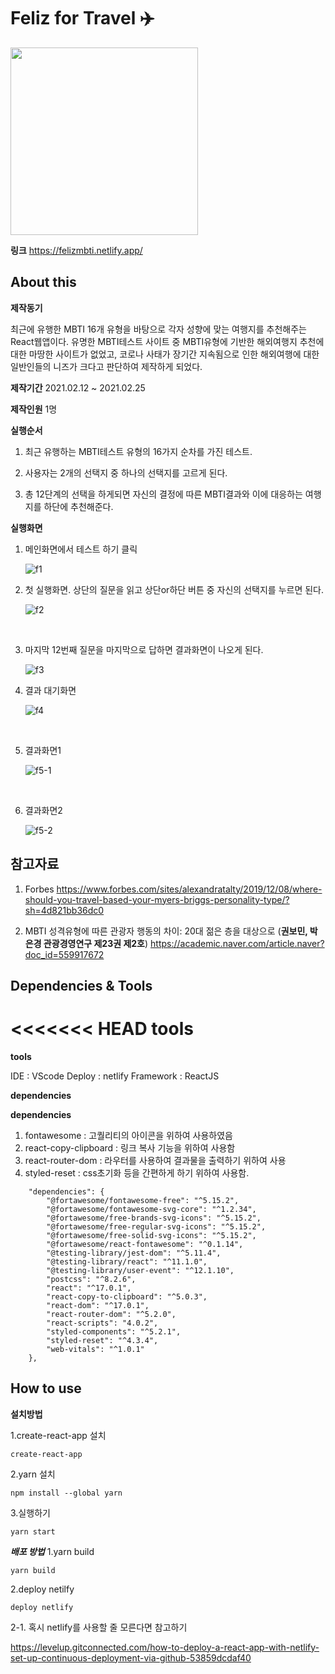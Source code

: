# Feliz for Travel :airplane:

<img src="https://user-images.githubusercontent.com/62472550/109385258-eb217c80-7935-11eb-8d19-0a112d4446ea.png" width="300">

**링크**
<a>https://felizmbti.netlify.app/

## About this

**제작동기**

최근에 유행한 MBTI 16개 유형을 바탕으로 각자 성향에 맞는 여행지를 추천해주는 React웹앱이다.
유명한 MBTI테스트 사이트 중 MBTI유형에 기반한 해외여행지 추천에 대한 마땅한 사이트가 없었고,
코로나 사태가 장기간 지속됨으로 인한 해외여행에 대한 일반인들의 니즈가 크다고 판단하여 제작하게 되었다.

**제작기간**
2021.02.12 ~ 2021.02.25

**제작인원**
1명

**실행순서**

1. 최근 유행하는 MBTI테스트 유형의 16가지 순차를 가진 테스트.

2. 사용자는 2개의 선택지 중 하나의 선택지를 고르게 된다.

3. 총 12단계의 선택을 하게되면 자신의 결정에 따른 MBTI결과와 이에 대응하는 여행지를 하단에 추천해준다.

**실행화면**

1. 메인화면에서 테스트 하기 클릭

   ![f1](https://user-images.githubusercontent.com/62472550/109384839-e14a4a00-7932-11eb-8183-1e730136cbb7.PNG)
   <br>

2. 첫 실행화면. 상단의 질문을 읽고 상단or하단 버튼 중 자신의 선택지를 누르면 된다.
 
   ![f2](https://user-images.githubusercontent.com/62472550/109384840-e27b7700-7932-11eb-82ca-1541b2aa33e1.PNG)

<br>

3. 마지막 12번째 질문을 마지막으로 답하면 결과화면이 나오게 된다.

   ![f3](https://user-images.githubusercontent.com/62472550/109384842-e27b7700-7932-11eb-8319-f6dd2e37bcfe.PNG)
   <br>

4. 결과 대기화면

   ![f4](https://user-images.githubusercontent.com/62472550/109384843-e3140d80-7932-11eb-818b-8990afc06dce.PNG)

 
<br>


5. 결과화면1
 
   ![f5-1](https://user-images.githubusercontent.com/62472550/109384845-e3aca400-7932-11eb-96bf-7cd9abf76995.PNG)

<br>

6. 결과화면2

   ![f5-2](https://user-images.githubusercontent.com/62472550/109384846-e4453a80-7932-11eb-9671-387425cc1723.PNG)


## 참고자료

1. Forbes
   <a>https://www.forbes.com/sites/alexandratalty/2019/12/08/where-should-you-travel-based-your-myers-briggs-personality-type/?sh=4d821bb36dc0

2. MBTI 성격유형에 따른 관광자 행동의 차이: 20대 젊은 층을 대상으로 (**권보민, 박은경 관광경영연구 제23권 제2호**)
   <a>https://academic.naver.com/article.naver?doc_id=559917672

## Dependencies & Tools

<<<<<<< HEAD
**tools**
=======
__tools__

IDE : VScode
Deploy : netlify
Framework : ReactJS

**dependencies**

__dependencies__
1. fontawesome : 고퀄리티의 아이콘을 위하여 사용하였음
2. react-copy-clipboard : 링크 복사 기능을 위하여 사용함
3. react-router-dom : 라우터를 사용하여 결과물을 출력하기 위하여 사용
4. styled-reset : css초기화 등을 간편하게 하기 위하여 사용함.

```
	"dependencies": {
		"@fortawesome/fontawesome-free": "^5.15.2",
		"@fortawesome/fontawesome-svg-core": "^1.2.34",
		"@fortawesome/free-brands-svg-icons": "^5.15.2",
		"@fortawesome/free-regular-svg-icons": "^5.15.2",
		"@fortawesome/free-solid-svg-icons": "^5.15.2",
		"@fortawesome/react-fontawesome": "^0.1.14",
		"@testing-library/jest-dom": "^5.11.4",
		"@testing-library/react": "^11.1.0",
		"@testing-library/user-event": "^12.1.10",
		"postcss": "^8.2.6",
		"react": "^17.0.1",
		"react-copy-to-clipboard": "^5.0.3",
		"react-dom": "^17.0.1",
		"react-router-dom": "^5.2.0",
		"react-scripts": "4.0.2",
		"styled-components": "^5.2.1",
		"styled-reset": "^4.3.4",
		"web-vitals": "^1.0.1"
	},
```

## How to use

**설치방법**

1.create-react-app 설치

```
create-react-app
```

2.yarn 설치

```
npm install --global yarn
```

3.실행하기

```
yarn start
```

**_배포 방법_**
1.yarn build

```
yarn build
```

2.deploy netilfy

```
deploy netlify
```

2-1. 혹시 netlify를 사용할 줄 모른다면 참고하기

<a>https://levelup.gitconnected.com/how-to-deploy-a-react-app-with-netlify-set-up-continuous-deployment-via-github-53859dcdaf40
